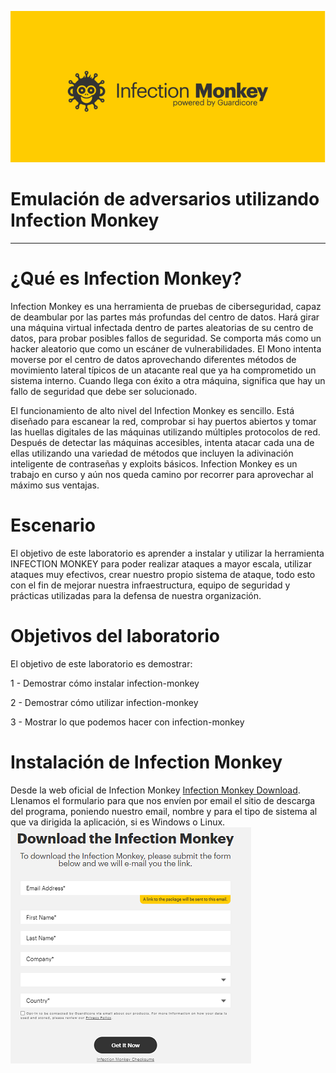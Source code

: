 ![InfectionMonkey](img/im.png)

# Emulación de adversarios utilizando Infection Monkey  
---
# ¿Qué es Infection Monkey?  
Infection Monkey es una herramienta de pruebas de ciberseguridad, capaz de deambular por las partes más profundas del centro de datos. Hará girar una máquina virtual infectada dentro de partes aleatorias de su centro de datos, para probar posibles fallos de seguridad. Se comporta más como un hacker aleatorio que como un escáner de vulnerabilidades. El Mono intenta moverse por el centro de datos aprovechando diferentes métodos de movimiento lateral típicos de un atacante real que ya ha comprometido un sistema interno. Cuando llega con éxito a otra máquina, significa que hay un fallo de seguridad que debe ser solucionado.  

El funcionamiento de alto nivel del Infection Monkey es sencillo. Está diseñado para escanear la red, comprobar si hay puertos abiertos y tomar las huellas digitales de las máquinas utilizando múltiples protocolos de red. Después de detectar las máquinas accesibles, intenta atacar cada una de ellas utilizando una variedad de métodos que incluyen la adivinación inteligente de contraseñas y exploits básicos. Infection Monkey es un trabajo en curso y aún nos queda camino por recorrer para aprovechar al máximo sus ventajas.  

# Escenario  
El objetivo de este laboratorio es aprender a instalar y utilizar la herramienta INFECTION MONKEY para poder realizar ataques a mayor escala, utilizar ataques muy efectivos, crear nuestro propio sistema de ataque, todo esto con el fin de mejorar nuestra infraestructura, equipo de seguridad y prácticas utilizadas para la defensa de nuestra organización.  

# Objetivos del laboratorio  
El objetivo de este laboratorio es demostrar:  

1 - Demostrar cómo instalar infection-monkey  

2 - Demostrar cómo utilizar infection-monkey  

3 - Mostrar lo que podemos hacer con infection-monkey  

# Instalación de Infection Monkey
Desde la web oficial de Infection Monkey [Infection Monkey Download]( https://www.guardicore.com/infectionmonkey/). Llenamos el formulario para que nos envíen por email el sitio de descarga del programa, poniendo nuestro email, nombre y para el tipo de sistema al que va dirigida la aplicación, si es Windows o Linux.
![Link_download](img/link.png)  

